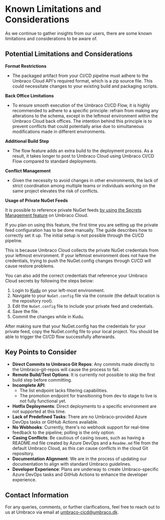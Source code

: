 # Known Limitations and Considerations

As we continue to gather insights from our users, there are some known limitations and considerations to be aware of.

## Potential Limitations and Considerations

**Format Restrictions**

* The packaged artifact from your CI/CD pipeline must adhere to the Umbraco Cloud API's required format, which is a zip source file. This could necessitate changes to your existing build and packaging scripts.

**Back Office Limitations**

* To ensure smooth execution of the Umbraco CI/CD Flow, it is highly recommended to adhere to a specific principle: refrain from making any alterations to the schema, except in the leftmost environment within the Umbraco Cloud back offices. The intention behind this principle is to prevent conflicts that could potentially arise due to simultaneous modifications made in different environments.

**Additional Build Step**

* The flow feature adds an extra build to the deployment process. As a result, it takes longer to post to Umbraco Cloud using Umbraco CI/CD Flow compared to standard deployments.

**Conflict Management**

* Given the necessity to avoid changes in other environments, the lack of strict coordination among multiple teams or individuals working on the same project elevates the risk of conflicts.

**Usage of Private NuGet Feeds**

It is possible to reference private NuGet feeds [by using the Secrets Management feature](../../private-nuget-feed.md) on Umbraco Cloud. 

If you plan on using this feature, the first time you are setting up the private feed configuration has to be done manually. The guide describes how to correctly set it up. The initial setup is not possible through the CI/CD pipeline.

This is because Umbraco Cloud collects the private NuGet credentials from your leftmost environment. If your leftmost environment does not have the credentials, trying to push the NuGet.config changes through CI/CD will cause restore problems.

You can also add the correct credentials that reference your Umbraco Cloud secrets by following the steps below:
  1. Login to [Kudu](https://docs.umbraco.com/umbraco-cloud/set-up/power-tools) on your left-most environment.
  2. Navigate to your `NuGet.config` file via the console (the default location is the repository root).
  3. Edit the `NuGet.config` file to include your private feed and credentials.
  4. Save the file.
  5. Commit the changes while in Kudu.

After making sure that your NuGet.config has the credentials for your private feed, copy the NuGet.config file to your local project. You should be able to trigger the CI/CD flow successfully afterwards.

## Key Points to Consider

* **Direct Commits to Umbraco Git Repos**: Any commits made directly to the Umbraco-git-repos will cause the process to fail.
* **Remote Build/Test Options**: It is currently not possible to skip the first build step before committing.
* **Incomplete API**:
  * The list endpoint lacks filtering capabilities.
  * The promotion endpoint for transitioning from dev to stage to live is not fully functional yet.
* **Hotfix Deployments**: Direct deployments to a specific environment are not supported at this time.
* **Lack of Predefined Tasks**: There are no Umbraco-provided Azure DevOps tasks or GitHub Actions available.
* **No Webhooks**: Currently, there's no webhook support for real-time feedback to the pipeline; polling is the only option.
* **Casing Conflicts**: Be cautious of casing issues, such as having a README.md file created by Azure DevOps and a `Readme.md` file from the default Umbraco Cloud, as this can cause conflicts in the cloud Git repository.
* **Documentation Alignment**: We are in the process of updating our documentation to align with standard Umbraco guidelines.
* **Developer Experience**: Plans are underway to create Umbraco-specific Azure DevOps tasks and GitHub Actions to enhance the developer experience.

## Contact Information

For any queries, comments, or further clarifications, feel free to reach out to us at Umbraco via email at [umbraco-cicd@umbraco.dk](mailto:umbraco-cicd@umbraco.dk).

